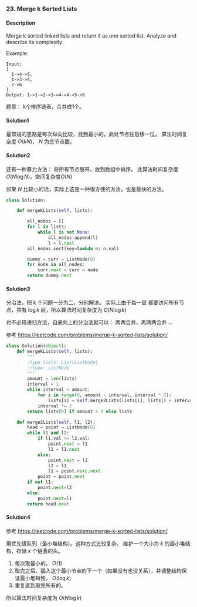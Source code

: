 
### 23. Merge k Sorted Lists

#### Description

Merge k sorted linked lists and return it as one sorted list. Analyze and describe its complexity.

Example:

```
Input:
[
  1->4->5,
  1->3->4,
  2->6
]
Output: 1->1->2->3->4->4->5->6
```

题意： k个排序链表，合并成1个。

#### Solution1

最常规的思路是每次纵向比较，找到最小的，此处节点往后移一位。 算法时间复杂度 $O(kN)$， $N$ 为总节点数。

#### Solution2

还有一种暴力方法： 将所有节点展开，放到数组中排序。 此算法时间复杂度 $O(N\log N)$，空间复杂度$O(N)$

如果 $N$ 比较小的话，实际上这是一种很方便的方法。也是最快的方法。

```python
class Solution:

    def mergeKLists(self, lists):

        all_nodes = []
        for l in lists:
            while l is not None:
                all_nodes.append(l)
                l = l.next
        all_nodes.sort(key=lambda n: n.val)

        dummy = curr = ListNode(0)
        for node in all_nodes:
            curr.next = curr = node
        return dummy.next
```


#### Solution3

分治法，把 k 个问题一分为二，分别解决。 实际上由于每一层 都要访问所有节点，共有 $\log k$ 层，所以算法时间复杂度为 $O(N\log k)$

也不必用递归方法，自底向上的分治法就可以： 两两合并，再两两合并 ...

参考 <https://leetcode.com/problems/merge-k-sorted-lists/solution/>

```python
class Solution(object):
    def mergeKLists(self, lists):
        """
        :type lists: List[ListNode]
        :rtype: ListNode
        """
        amount = len(lists)
        interval = 1
        while interval < amount:
            for i in range(0, amount - interval, interval * 2):
                lists[i] = self.merge2Lists(lists[i], lists[i + interval])
            interval *= 2
        return lists[0] if amount > 0 else lists

    def merge2Lists(self, l1, l2):
        head = point = ListNode(0)
        while l1 and l2:
            if l1.val <= l2.val:
                point.next = l1
                l1 = l1.next
            else:
                point.next = l2
                l2 = l1
                l1 = point.next.next
            point = point.next
        if not l1:
            point.next=l2
        else:
            point.next=l1
        return head.next
```

#### Solution4

参考 <https://leetcode.com/problems/merge-k-sorted-lists/solution/>

用优先级队列（最小堆结构）。这种方式比较复杂。 维护一个大小为 $k$ 的最小堆结构，存储 $k$ 个链表的头。

1. 每次取最小的， $O(1)$
2. 取完之后，插入这个最小节点的下一个（如果没有也没关系），并调整结构保证最小堆特性， $O(\log k)$
3. 重复直到取完所有的。

所以算法时间复杂度为 $O(N\log k)$
